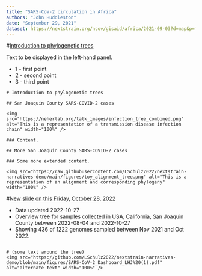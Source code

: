 ```yaml
---
title: "SARS-CoV-2 circulation in Africa"
authors: "John Huddleston"
date: "September 29, 2021"
dataset: https://nextstrain.org/ncov/gisaid/africa/2021-09-03?d=map&p=full
---
```


#[Introduction to phylogenetic trees](https://nextstrain.org/ncov/gisaid/africa/2021-09-03?d=map&p=full)

Text to be displayed in the left-hand panel.

- 1 - first point
- 2 - second point
- 3 - third point

```auspiceMainDisplayMarkdown
# Introduction to phylogenetic trees

## San Joaquin County SARS-COVID-2 cases

<img src="https://neherlab.org/talk_images/infection_tree_combined.png" alt="This is a representation of a transmission disease infection chain" width="100%" />

### Content.

## More San Joaquin County SARS-COVID-2 cases

### Some more extended content.

<img src="https://raw.githubusercontent.com/LSchulz2022/nextstrain-narratives-demo/main/figures/toy_alignment_tree.png" alt="This is a representation of an alignment and corresponding phylogeny" width="100%" />

```

#[New slide on this Friday, October 28, 2022](https://nextstrain.org/ncov/gisaid/africa/2021-09-03?d=map&p=full)

- Data updated 2022-10-27
- Overview tree for samples collected in USA, California, San Joaquin County between 2022-08-04 and 2022-10-27
- Showing 436 of 1222 genomes sampled between Nov 2021 and Oct 2022.

```auspiceMainDisplayMarkdown

# (some text around the tree)
<img src="https://github.com/LSchulz2022/nextstrain-narratives-demo/blob/main/figures/SARS-CoV-2_Dashboard_LHJ%20(1).pdf" alt="alternate text" width="100%" />

```
